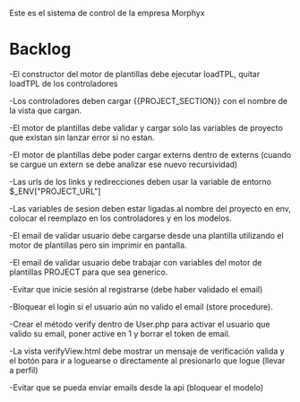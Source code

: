 Este es el sistema de control de la empresa Morphyx

Backlog
=======

-El constructor del motor de plantillas debe ejecutar loadTPL, quitar loadTPL de los controladores

-Los controladores deben cargar {{PROJECT_SECTION}} con el nombre de la vista que cargan.

-El motor de plantillas debe validar y cargar solo las variables de proyecto que existan sin lanzar error si no estan.

-El motor de plantillas debe poder cargar externs dentro de externs (cuando se cargue un extern se debe analizar ese nuevo recursividad)

-Las urls de los links y redirecciones deben usar la variable de entorno $_ENV["PROJECT_URL"]

-Las variables de sesion deben estar ligadas al nombre del proyecto en env, colocar el reemplazo en los controladores y en los modelos.

-El email de validar usuario debe cargarse desde una plantilla utilizando el motor de plantillas pero sin imprimir en pantalla.

-El email de validar usuario debe trabajar con variables del motor de plantillas PROJECT para que sea generico.

-Evitar que inicie sesión al registrarse (debe haber validado el email)

-Bloquear el login si el usuario aún no valido el email (store procedure).

-Crear el método verify dentro de User.php para activar el usuario que valido su email, poner active en 1 y borrar el token de email.

-La vista verifyView.html debe mostrar un mensaje de verificación valida y el botón para ir a loguearse o directamente al presionarlo que logue (llevar a perfil)

-Evitar que se pueda enviar emails desde la api (bloquear el modelo)

